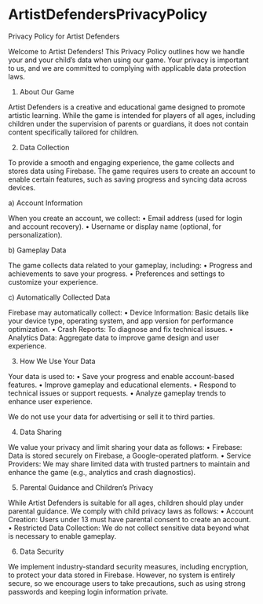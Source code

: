 # ArtistDefendersPrivacyPolicy

Privacy Policy for Artist Defenders

Welcome to Artist Defenders! This Privacy Policy outlines how we handle your and your child’s data when using our game. Your privacy is important to us, and we are committed to complying with applicable data protection laws.

1. About Our Game

Artist Defenders is a creative and educational game designed to promote artistic learning. While the game is intended for players of all ages, including children under the supervision of parents or guardians, it does not contain content specifically tailored for children.

2. Data Collection

To provide a smooth and engaging experience, the game collects and stores data using Firebase. The game requires users to create an account to enable certain features, such as saving progress and syncing data across devices.

a) Account Information

When you create an account, we collect:
	•	Email address (used for login and account recovery).
	•	Username or display name (optional, for personalization).

b) Gameplay Data

The game collects data related to your gameplay, including:
	•	Progress and achievements to save your progress.
	•	Preferences and settings to customize your experience.

c) Automatically Collected Data

Firebase may automatically collect:
	•	Device Information: Basic details like your device type, operating system, and app version for performance optimization.
	•	Crash Reports: To diagnose and fix technical issues.
	•	Analytics Data: Aggregate data to improve game design and user experience.

3. How We Use Your Data

Your data is used to:
	•	Save your progress and enable account-based features.
	•	Improve gameplay and educational elements.
	•	Respond to technical issues or support requests.
	•	Analyze gameplay trends to enhance user experience.

We do not use your data for advertising or sell it to third parties.

4. Data Sharing

We value your privacy and limit sharing your data as follows:
	•	Firebase: Data is stored securely on Firebase, a Google-operated platform.
	•	Service Providers: We may share limited data with trusted partners to maintain and enhance the game (e.g., analytics and crash diagnostics).

5. Parental Guidance and Children’s Privacy

While Artist Defenders is suitable for all ages, children should play under parental guidance. We comply with child privacy laws as follows:
	•	Account Creation: Users under 13 must have parental consent to create an account.
	•	Restricted Data Collection: We do not collect sensitive data beyond what is necessary to enable gameplay.

6. Data Security

We implement industry-standard security measures, including encryption, to protect your data stored in Firebase. However, no system is entirely secure, so we encourage users to take precautions, such as using strong passwords and keeping login information private.
